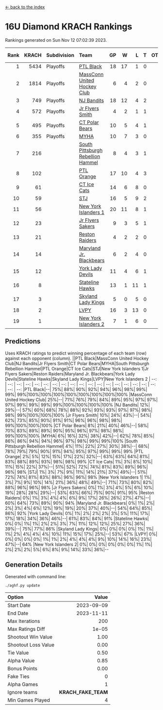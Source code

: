 [<- back to the index](readme.md)
# 16U Diamond KRACH Rankings
Rankings generated on Sun Nov 12 07:02:39 2023.

Rank|KRACH|Subdivision|Team|GP|W|L|T|OTW|OTL|SoS|Exp Wins|Win Diff
---:|---:|:---|:---|---:|---:|---:|---:|---:|---:|---:|---:|---:
1|5434|Playoffs|[PTL Black](https://gamesheetstats.com/seasons/3663/teams/140833/schedule)|18|17|1|0|1|0|394|17.8|-0.0
2|1814|Playoffs|[MassConn United Hockey Club](https://gamesheetstats.com/seasons/3663/teams/140835/schedule)|6|4|2|0|0|0|1784|4.8|-0.0
3|749|Playoffs|[NJ Bandits](https://gamesheetstats.com/seasons/3663/teams/140836/schedule)|18|12|4|2|0|1|882|13.8|-0.0
4|572|Playoffs|[Jr Flyers Smith](https://gamesheetstats.com/seasons/3663/teams/140837/schedule)|4|2|1|1|0|0|369|3.3|-0.0
5|495|Playoffs|[CT Polar Bears](https://gamesheetstats.com/seasons/3663/teams/140834/schedule)|10|5|4|1|0|0|1260|6.3|-0.0
6|355|Playoffs|[MYHA](https://gamesheetstats.com/seasons/3663/teams/140838/schedule)|10|7|3|0|0|0|1079|7.9|0.0
7|216||[South Pittsburgh Rebellion Hammel](https://gamesheetstats.com/seasons/3663/teams/140839/schedule)|8|4|3|1|0|0|1295|5.4|0.0
8|102||[PTL Orange](https://gamesheetstats.com/seasons/3663/teams/140842/schedule)|17|10|4|3|1|0|91|12.4|0.0
9|61||[CT Ice Cats](https://gamesheetstats.com/seasons/3663/teams/140846/schedule)|14|6|8|0|0|1|756|6.9|0.0
10|59||[STJ](https://gamesheetstats.com/seasons/3663/teams/140841/schedule)|16|5|9|2|0|1|812|6.9|0.0
11|56||[New York Islanders 1](https://gamesheetstats.com/seasons/3663/teams/140847/schedule)|20|11|8|1|2|0|111|12.4|0.0
12|23||[Jr Flyers Sakers](https://gamesheetstats.com/seasons/3663/teams/140843/schedule)|9|3|5|1|2|0|116|4.4|0.0
13|21||[Reston Raiders](https://gamesheetstats.com/seasons/3663/teams/140850/schedule)|4|2|2|0|1|0|36|2.9|0.0
14|14||[Maryland Jr. Blackbears](https://gamesheetstats.com/seasons/3663/teams/140848/schedule)|6|2|4|0|0|1|822|2.9|0.0
15|12||[York Lady Devils](https://gamesheetstats.com/seasons/3663/teams/140845/schedule)|11|4|6|1|0|2|527|5.4|0.0
16|8||[Stateline Hawks](https://gamesheetstats.com/seasons/3663/teams/140840/schedule)|13|1|11|1|0|1|1353|2.4|0.0
17|3||[Skyland Lady Kings](https://gamesheetstats.com/seasons/3663/teams/140849/schedule)|5|0|5|0|0|0|54|0.9|0.0
18|2||[LVPY](https://gamesheetstats.com/seasons/3663/teams/140844/schedule)|16|3|13|0|0|0|110|3.9|0.0
19|1||[New York Islanders 2](https://gamesheetstats.com/seasons/3663/teams/140851/schedule)|7|1|6|0|0|0|55|1.9|0.0

## Predictions
Uses KRACH ratings to predict winning percentage of each team (row) against each opponent (column).
||PTL Black|MassConn United Hockey Club|NJ Bandits|Jr Flyers Smith|CT Polar Bears|MYHA|South Pittsburgh Rebellion Hammel|PTL Orange|CT Ice Cats|STJ|New York Islanders 1|Jr Flyers Sakers|Reston Raiders|Maryland Jr. Blackbears|York Lady Devils|Stateline Hawks|Skyland Lady Kings|LVPY|New York Islanders 2
| --: | --: | --: | --: | --: | --: | --: | --: | --: | --: | --: | --: | --: | --: | --: | --: | --: | --: | --: | --: 
|PTL Black|--| 75%| 88%| 90%| 92%| 94%| 96%| 98%| 99%| 99%| 99%|100%|100%|100%|100%|100%|100%|100%|100%
|MassConn United Hockey Club| 25%|--| 71%| 76%| 79%| 84%| 89%| 95%| 97%| 97%| 97%| 99%| 99%| 99%| 99%|100%|100%|100%|100%
|NJ Bandits| 12%| 29%|--| 57%| 60%| 68%| 78%| 88%| 92%| 93%| 93%| 97%| 97%| 98%| 98%| 99%|100%|100%|100%
|Jr Flyers Smith| 10%| 24%| 43%|--| 54%| 62%| 73%| 85%| 90%| 91%| 91%| 96%| 96%| 98%| 98%| 99%|100%|100%|100%
|CT Polar Bears|  8%| 21%| 40%| 46%|--| 58%| 70%| 83%| 89%| 89%| 90%| 95%| 96%| 97%| 98%| 98%| 99%|100%|100%
|MYHA|  6%| 16%| 32%| 38%| 42%|--| 62%| 78%| 85%| 86%| 86%| 94%| 94%| 96%| 97%| 98%| 99%| 99%|100%
|South Pittsburgh Rebellion Hammel|  4%| 11%| 22%| 27%| 30%| 38%|--| 68%| 78%| 79%| 79%| 90%| 91%| 94%| 95%| 97%| 99%| 99%| 99%
|PTL Orange|  2%|  5%| 12%| 15%| 17%| 22%| 32%|--| 63%| 63%| 64%| 81%| 83%| 88%| 89%| 93%| 98%| 98%| 99%
|CT Ice Cats|  1%|  3%|  8%| 10%| 11%| 15%| 22%| 37%|--| 51%| 52%| 72%| 74%| 81%| 83%| 89%| 96%| 96%| 98%
|STJ|  1%|  3%|  7%|  9%| 11%| 14%| 21%| 37%| 49%|--| 51%| 72%| 74%| 81%| 83%| 88%| 96%| 96%| 98%
|New York Islanders 1|  1%|  3%|  7%|  9%| 10%| 14%| 21%| 36%| 48%| 49%|--| 71%| 73%| 80%| 82%| 88%| 96%| 96%| 98%
|Jr Flyers Sakers|  0%|  1%|  3%|  4%|  5%|  6%| 10%| 19%| 28%| 28%| 29%|--| 53%| 63%| 66%| 75%| 90%| 91%| 95%
|Reston Raiders|  0%|  1%|  3%|  4%|  4%|  6%|  9%| 17%| 26%| 26%| 27%| 47%|--| 60%| 64%| 73%| 89%| 90%| 94%
|Maryland Jr. Blackbears|  0%|  1%|  2%|  2%|  3%|  4%|  6%| 12%| 19%| 19%| 20%| 37%| 40%|--| 54%| 64%| 85%| 86%| 92%
|York Lady Devils|  0%|  1%|  2%|  2%|  2%|  3%|  5%| 11%| 17%| 17%| 18%| 34%| 36%| 46%|--| 61%| 83%| 84%| 91%
|Stateline Hawks|  0%|  0%|  1%|  1%|  2%|  2%|  3%|  7%| 11%| 12%| 12%| 25%| 27%| 36%| 39%|--| 75%| 77%| 86%
|Skyland Lady Kings|  0%|  0%|  0%|  0%|  1%|  1%|  1%|  2%|  4%|  4%|  4%| 10%| 11%| 15%| 17%| 25%|--| 53%| 67%
|LVPY|  0%|  0%|  0%|  0%|  0%|  1%|  1%|  2%|  4%|  4%|  4%|  9%| 10%| 14%| 16%| 23%| 47%|--| 64%
|New York Islanders 2|  0%|  0%|  0%|  0%|  0%|  0%|  1%|  1%|  2%|  2%|  2%|  5%|  6%|  8%|  9%| 14%| 33%| 36%|--

## Generation Details

Generated with command line:
```
./aghf.py update
```

| Option | Value |
| :----- | ----: |
| Start Date | 2023-09-09 |
| End Date | 2023-11-11 |
| Max Iterations | 200 |
| Max Ratings Diff | 1e-05 |
| Shootout Win Value | 1.00 |
| Shootout Loss Value | 0.00 |
| Tie Value | 0.50 |
| Alpha Value | 0.85 |
| Bonus Points | 0.00 |
| Fake Ties | 0 |
| Alpha Games | 1 |
| Ignore teams | __KRACH_FAKE_TEAM__ |
| Min Games Played | 4 |

